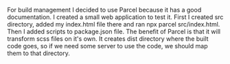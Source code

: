 For build management I decided to use Parcel because it has a good documentation. I created a small web application to test it.
First I created src directory, added my index.html file there and ran npx parcel src/index.html. Then I added scripts to package.json file.
The benefit of Parcel is that it will transform scss files on it's own. It creates dist directory where the built code goes, so if we need some server to use the code, we should map them to that directory.